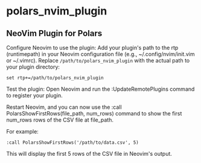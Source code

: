 # polars_nvim_plugin
## NeoVim Plugin for Polars

Configure Neovim to use the plugin: Add your plugin's path to the rtp (runtimepath) in your Neovim configuration file (e.g., ~/.config/nvim/init.vim or ~/.vimrc). Replace `/path/to/polars_nvim_plugin` with the actual path to your plugin directory:

`set rtp+=/path/to/polars_nvim_plugin`

Test the plugin: Open Neovim and run the :UpdateRemotePlugins command to register your plugin. 

Restart Neovim, and you can now use the :call PolarsShowFirstRows(file_path, num_rows) command to show the first num_rows rows of the CSV file at file_path. 

For example:

`:call PolarsShowFirstRows('/path/to/data.csv', 5)`

This will display the first 5 rows of the CSV file in Neovim's output.
